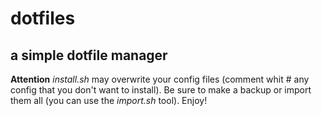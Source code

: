 dotfiles
========

a simple dotfile manager
------------------------

**Attention** *install.sh* may overwrite your config files (comment whit # any config that you don't want to install). Be sure to make a backup or import them all (you can use the *import.sh* tool). Enjoy!
